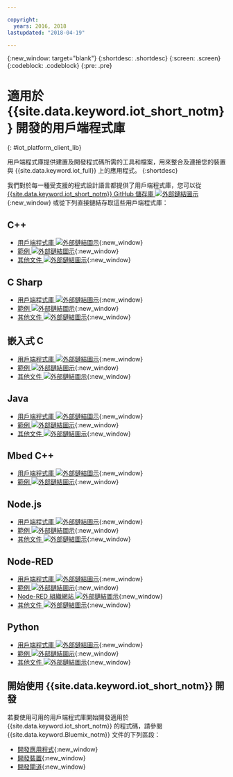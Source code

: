 ```yaml
---

copyright:
  years: 2016, 2018
lastupdated: "2018-04-19"

---
```


{:new_window: target="blank"}
{:shortdesc: .shortdesc}
{:screen: .screen}
{:codeblock: .codeblock}
{:pre: .pre}

# 適用於 {{site.data.keyword.iot_short_notm}} 開發的用戶端程式庫
{: #iot_platform_client_lib}

用戶端程式庫提供建置及開發程式碼所需的工具和檔案，用來整合及連接您的裝置與 {{site.data.keyword.iot_full}} 上的應用程式。
{:shortdesc}

我們對於每一種受支援的程式設計語言都提供了用戶端程式庫，您可以從 [{{site.data.keyword.iot_short_notm}} GitHub 儲存庫 ![外部鏈結圖示](../../icons/launch-glyph.svg "外部鏈結圖示")](https://github.com/ibm-watson-iot){:new_window} 或從下列直接鏈結存取這些用戶端程式庫：

## C++

- [用戶端程式庫 ![外部鏈結圖示](../../icons/launch-glyph.svg "外部鏈結圖示")](https://github.com/ibm-watson-iot/iot-cpp){:new_window}
- [範例 ![外部鏈結圖示](../../icons/launch-glyph.svg "外部鏈結圖示")](https://github.com/ibm-watson-iot/iot-cpp/tree/master/samples){:new_window}
- [其他文件 ![外部鏈結圖示](../../icons/launch-glyph.svg "外部鏈結圖示")](https://github.com/ibm-watson-iot/iot-cpp/blob/master/README.md){:new_window}

## C Sharp
- [用戶端程式庫 ![外部鏈結圖示](../../icons/launch-glyph.svg "外部鏈結圖示")](https://github.com/ibm-watson-iot/iot-csharp){:new_window}
- [範例 ![外部鏈結圖示](../../icons/launch-glyph.svg "外部鏈結圖示")](https://github.com/ibm-watson-iot/iot-csharp/tree/master/sample){:new_window}
- [其他文件 ![外部鏈結圖示](../../icons/launch-glyph.svg "外部鏈結圖示")](https://github.com/ibm-watson-iot/iot-csharp/blob/master/README.md){:new_window}

## 嵌入式 C

- [用戶端程式庫 ![外部鏈結圖示](../../icons/launch-glyph.svg "外部鏈結圖示")](https://github.com/ibm-watson-iot/iot-embeddedc){:new_window}
- [範例 ![外部鏈結圖示](../../icons/launch-glyph.svg "外部鏈結圖示")](https://github.com/ibm-watson-iot/iot-embeddedc/tree/master/samples){:new_window}
- [其他文件 ![外部鏈結圖示](../../icons/launch-glyph.svg "外部鏈結圖示")](https://github.com/ibm-watson-iot/iot-embeddedc/blob/master/README.md){:new_window}


## Java
- [用戶端程式庫 ![外部鏈結圖示](../../icons/launch-glyph.svg "外部鏈結圖示")](https://github.com/ibm-watson-iot/iot-java){:new_window}
- [範例 ![外部鏈結圖示](../../icons/launch-glyph.svg "外部鏈結圖示")](https://github.com/ibm-watson-iot/iot-java#samples){:new_window}
- [其他文件 ![外部鏈結圖示](../../icons/launch-glyph.svg "外部鏈結圖示")](https://github.com/ibm-watson-iot/iot-java/blob/master/README.md){:new_window}

## Mbed C++

- [用戶端程式庫 ![外部鏈結圖示](../../icons/launch-glyph.svg "外部鏈結圖示")](https://os.mbed.com/teams/IBM_IoT/code/IBMIoTF/){:new_window}
- [範例 ![外部鏈結圖示](../../icons/launch-glyph.svg "外部鏈結圖示")](https://os.mbed.com/teams/IBM_IoT/code/IBMIoTClientLibrarySample/){:new_window}

## Node.js
- [用戶端程式庫 ![外部鏈結圖示](../../icons/launch-glyph.svg "外部鏈結圖示")](https://github.com/ibm-watson-iot/iot-nodejs){:new_window}
- [範例 ![外部鏈結圖示](../../icons/launch-glyph.svg "外部鏈結圖示")](https://github.com/ibm-watson-iot/iot-nodejs/tree/master/samples){:new_window}
- [其他文件 ![外部鏈結圖示](../../icons/launch-glyph.svg "外部鏈結圖示")](https://github.com/ibm-watson-iot/iot-nodejs/blob/master/README.md){:new_window}

## Node-RED
- [用戶端程式庫 ![外部鏈結圖示](../../icons/launch-glyph.svg "外部鏈結圖示")](https://github.com/ibm-watson-iot/iot-nodered){:new_window}
- [範例 ![外部鏈結圖示](../../icons/launch-glyph.svg "外部鏈結圖示")](https://github.com/ibm-watson-iot/iot-nodered/tree/master/samples/rpi){:new_window}
- [Node-RED 組織網站 ![外部鏈結圖示](../../icons/launch-glyph.svg "外部鏈結圖示 ")](http://nodered.org/){:new_window}
- [其他文件 ![外部鏈結圖示](../../icons/launch-glyph.svg "外部鏈結圖示")](https://github.com/ibm-watson-iot/iot-nodered/blob/master/README.md){:new_window}

## Python
- [用戶端程式庫 ![外部鏈結圖示](../../icons/launch-glyph.svg "外部鏈結圖示")](https://github.com/ibm-watson-iot/iot-python){:new_window}
- [範例 ![外部鏈結圖示](../../icons/launch-glyph.svg "外部鏈結圖示")](https://github.com/ibm-watson-iot/iot-python/tree/master/samples){:new_window}
- [其他文件 ![外部鏈結圖示](../../icons/launch-glyph.svg "外部鏈結圖示")](https://github.com/ibm-watson-iot/iot-python/blob/master/README.rst){:new_window}

## 開始使用 {{site.data.keyword.iot_short_notm}} 開發

若要使用可用的用戶端程式庫開始開發適用於 {{site.data.keyword.iot_short_notm}} 的程式碼，請參閱 {{site.data.keyword.Bluemix_notm}} 文件的下列區段：

- [開發應用程式](applications/api.html){:new_window}
- [開發裝置](devices/api.html){:new_window}
- [開發閘道](gateways/mqtt.html){:new_window}
